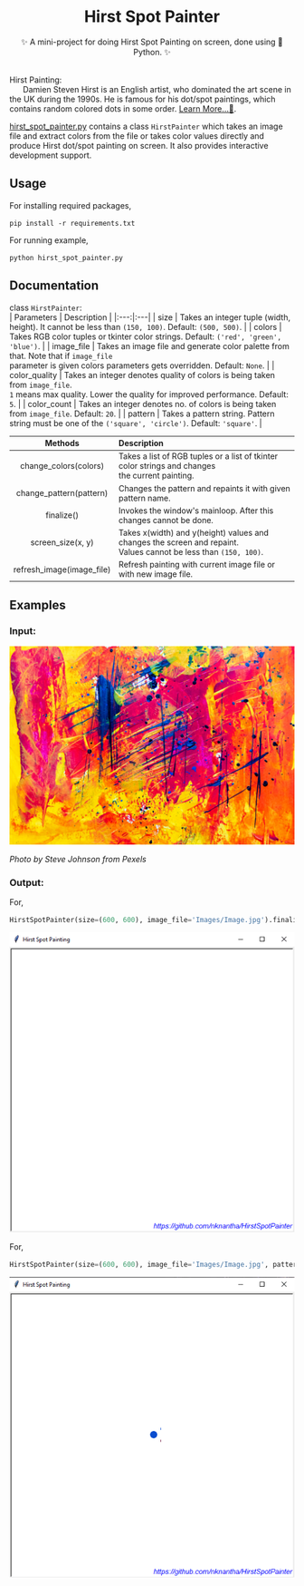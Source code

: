 <h1 align='center'>Hirst Spot Painter</h1>

<div align='center'>
✨ A mini-project for doing Hirst Spot Painting on screen, done using 🐍 Python. ✨
</div>
<br>
  
Hirst Painting:  
&nbsp;&nbsp;&nbsp;&nbsp;&nbsp;&nbsp;Damien Steven Hirst is an English artist, who dominated the art
scene in the UK during the 1990s. He is famous for his dot/spot paintings, which contains random
colored dots in some order. [Learn More...📖](https://en.wikipedia.org/wiki/Damien_Hirst).
  
[hirst_spot_painter.py](hirst_spot_painter.py) contains a class `HirstPainter` which takes an image file
and extract colors from the file or takes color values directly and produce Hirst dot/spot painting on
screen. It also provides interactive development support.
  

## Usage
For installing required packages,
```
pip install -r requirements.txt
```

For running example,
```
python hirst_spot_painter.py
```
  

## Documentation
class `HirstPainter`:  
| Parameters | Description |
|:---:|:---|
| size | Takes an integer tuple (width, height). It cannot be less than `(150, 100)`. Default: `(500, 500)`. |
| colors | Takes RGB color tuples or tkinter color strings. Default: `('red', 'green', 'blue')`. |
| image_file | Takes an image file and generate color palette from that. Note that if `image_file` <br> parameter is given colors parameters gets overridden. Default: `None`. |
| color_quality | Takes an integer denotes quality of colors is being taken from `image_file`. <br> `1` means max quality. Lower the quality for improved performance. Default: `5`. |
| color_count | Takes an integer denotes no. of colors is being taken from `image_file`. Default: `20`. |
| pattern | Takes a pattern string. Pattern string must be one of the `('square', 'circle')`. Default: `'square'`. |
  
| Methods | Description |
|:---:|:---|
| change_colors(colors) | Takes a list of RGB tuples or a list of tkinter color strings and changes <br> the current painting. |
| change_pattern(pattern) | Changes the pattern and repaints it with given pattern name. |
| finalize() | Invokes the window's mainloop. After this changes cannot be done. |
| screen_size(x, y) | Takes x(width) and y(height) values and changes the screen and repaint. <br> Values cannot be less than `(150, 100)`. |
| refresh_image(image_file) | Refresh painting with current image file or with new image file. |
  

## Examples

### Input:  
<img src='Images/Image.jpg' width='600' alt='Image.jpg'>

*Photo by Steve Johnson from Pexels*
  
### Output:  
For,
```python
HirstSpotPainter(size=(600, 600), image_file='Images/Image.jpg').finalize()
```
<img src='Images/ScreenGIF_Square.gif' width='600' alt='ScreenGIF_Square.gif'>
  
For,
```python
HirstSpotPainter(size=(600, 600), image_file='Images/Image.jpg', pattern='circle').finalize()
```
<img src='Images/ScreenGIF_Circle.gif' width='600' alt='ScreenGIF_Circle.gif'>
